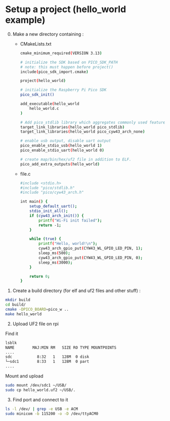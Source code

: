 # Setup a project (hello_world example)

0) Make a new directory containing :
    - CMakeLists.txt
        ```bash
        cmake_minimum_required(VERSION 3.13)

        # initialize the SDK based on PICO_SDK_PATH
        # note: this must happen before project()
        include(pico_sdk_import.cmake)

        project(hello_world)

        # initialize the Raspberry Pi Pico SDK
        pico_sdk_init()

        add_executable(hello_world
            hello_world.c
        )

        # Add pico_stdlib library which aggregates commonly used features
        target_link_libraries(hello_world pico_stdlib)
        target_link_libraries(hello_world pico_cyw43_arch_none)

        # enable usb output, disable uart output
        pico_enable_stdio_usb(hello_world 1)
        pico_enable_stdio_uart(hello_world 0)

        # create map/bin/hex/uf2 file in addition to ELF.
        pico_add_extra_outputs(hello_world)
        ```
    - file.c
        ```bash
        #include <stdio.h>
        #include "pico/stdlib.h"
        #include "pico/cyw43_arch.h"

        int main() {
            setup_default_uart();
            stdio_init_all();
            if (cyw43_arch_init()) {
                printf("Wi-Fi init failed");
                return -1;
            }

            while (true) {
                printf("Hello, world!\n");
                cyw43_arch_gpio_put(CYW43_WL_GPIO_LED_PIN, 1);
                sleep_ms(500);
                cyw43_arch_gpio_put(CYW43_WL_GPIO_LED_PIN, 0);
                sleep_ms(3000);
            }

            return 0;
        }
        ```

1) Create a build directory (for elf and uf2 files and other stuff) :
```bash
mkdir build
cd build/
cmake -DPICO_BOARD=pico_w ..
make hello_world
```

2) Upload UF2 file on rpi

Find it

```bash
lsblk
NAME        MAJ:MIN RM   SIZE RO TYPE MOUNTPOINTS
....
sdc           8:32   1   128M  0 disk 
└─sdc1        8:33   1   128M  0 part 
....
```

Mount and upload

```bash
sudo mount /dev/sdc1 ~/USB/
sudo cp hello_world.uf2 ~/USB/.
```

3) Find port and connect to it

```bash
ls -l /dev/ | grep -e USB -e ACM
sudo minicom -b 115200 -o -D /dev/ttyACM0
```

